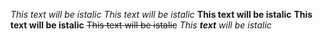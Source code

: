 *This text will be istalic*
_This text will be istalic_
**This text will be istalic**
__This text will be istalic__
~~This text will be istalic~~
_This **text** will be istalic_

